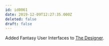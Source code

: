 ```yaml
---
id: id0061
date: 2019-12-09T12:27:35.000Z
deleted: false
draft: false
---
```


Added Fantasy User Interfaces to [The Designer][1].

[1]: the-designer.html